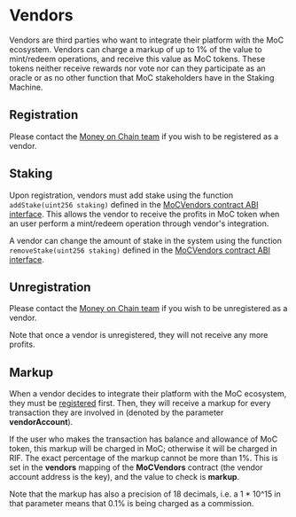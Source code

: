 # Vendors

Vendors are third parties who want to integrate their platform with the MoC ecosystem. Vendors can charge a markup of up to 1% of the value to mint/redeem operations, and receive this value as MoC tokens. These tokens neither receive rewards nor vote nor can they participate as an oracle or as no other function that MoC stakeholders have in the Staking Machine.

## Registration

Please contact the [Money on Chain team](https://moneyonchain.com/) if you wish to be registered as a vendor.

## Staking

Upon registration, vendors must add stake using the function `addStake(uint256 staking)` defined in the [MoCVendors contract ABI interface](../abis/MoCVendors.md#addstake). This allows the vendor to receive the profits in MoC token when an user perform a mint/redeem operation through vendor's integration.

A vendor can change the amount of stake in the system using the function `removeStake(uint256 staking)` defined in the [MoCVendors contract ABI interface](../abis/MoCVendors.md#removestake).

## Unregistration

Please contact the [Money on Chain team](https://moneyonchain.com/) if you wish to be unregistered as a vendor.

Note that once a vendor is unregistered, they will not receive any more profits.

## Markup

When a vendor decides to integrate their platform with the MoC ecosystem, they must be [registered](#vendor-registration) first. Then, they will receive a markup for every transaction they are involved in (denoted by the parameter **vendorAccount**).

If the user who makes the transaction has balance and allowance of MoC token, this markup will be charged in MoC; otherwise it will be charged in RIF. The exact percentage of the markup cannot be more than 1%. This is set in the **vendors** mapping of the **MoCVendors** contract (the vendor account address is the key), and the value to check is **markup**.

Note that the markup has also a precision of 18 decimals, i.e. a 1 \* 10^15 in that parameter means that 0.1% is being charged as a commission.
